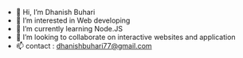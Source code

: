 - 👋 Hi, I’m Dhanish Buhari   
- 👀 I’m interested in Web developing 
- 🌱 I’m currently learning Node.JS
- 💞️ I’m looking to collaborate on interactive websites and application
- 📫 contact : dhanishbuhari77@gmail.com
